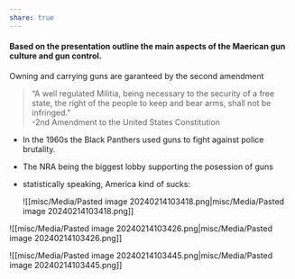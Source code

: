 ```yaml
---
share: true
---
```

#### Based on the presentation outline the main aspects of the Maerican gun culture and gun control.

Owning and carrying guns are garanteed by the second amendment  

> “A well regulated Militia, being necessary to the security of a free state, the right of the people to keep and bear arms, shall not be infringed.”  
-2nd Amendment to the United States Constitution

- In the 1960s the Black Panthers used guns to fight against police brutality. 
- The NRA being the biggest lobby supporting the posession of guns 
- statistically speaking, America kind of sucks:
  
  ![[misc/Media/Pasted image 20240214103418.png|misc/Media/Pasted image 20240214103418.png]]

![[misc/Media/Pasted image 20240214103426.png|misc/Media/Pasted image 20240214103426.png]]

![[misc/Media/Pasted image 20240214103445.png|misc/Media/Pasted image 20240214103445.png]]
